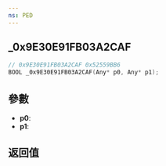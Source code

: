 ```yaml
---
ns: PED
---
```

## _0x9E30E91FB03A2CAF

```c
// 0x9E30E91FB03A2CAF 0x52559BB6
BOOL _0x9E30E91FB03A2CAF(Any* p0, Any* p1);
```


## 參數
* **p0**: 
* **p1**: 

## 返回值
